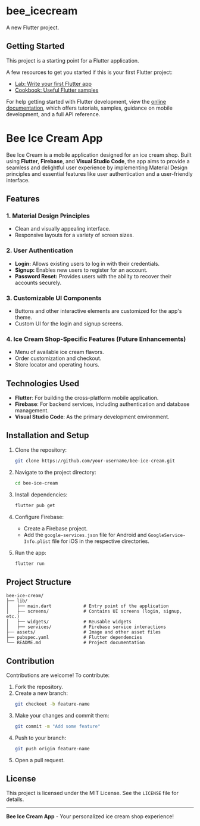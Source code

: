 # bee_icecream

A new Flutter project.

## Getting Started

This project is a starting point for a Flutter application.

A few resources to get you started if this is your first Flutter project:

- [Lab: Write your first Flutter app](https://docs.flutter.dev/get-started/codelab)
- [Cookbook: Useful Flutter samples](https://docs.flutter.dev/cookbook)

For help getting started with Flutter development, view the
[online documentation](https://docs.flutter.dev/), which offers tutorials,
samples, guidance on mobile development, and a full API reference.

# Bee Ice Cream App

Bee Ice Cream is a mobile application designed for an ice cream shop. Built using **Flutter**, **Firebase**, and **Visual Studio Code**,
 the app aims to provide a seamless and delightful user experience by implementing Material Design principles and essential
  features like user authentication and a user-friendly interface.

## Features

### 1. Material Design Principles
- Clean and visually appealing interface.
- Responsive layouts for a variety of screen sizes.

### 2. User Authentication
- **Login:** Allows existing users to log in with their credentials.
- **Signup:** Enables new users to register for an account.
- **Password Reset:** Provides users with the ability to recover their accounts securely.

### 3. Customizable UI Components
- Buttons and other interactive elements are customized for the app's theme.
- Custom UI for the login and signup screens.

### 4. Ice Cream Shop-Specific Features (Future Enhancements)
- Menu of available ice cream flavors.
- Order customization and checkout.
- Store locator and operating hours.

## Technologies Used

- **Flutter**: For building the cross-platform mobile application.
- **Firebase**: For backend services, including authentication and database management.
- **Visual Studio Code**: As the primary development environment.

## Installation and Setup

1. Clone the repository:
   ```bash
   git clone https://github.com/your-username/bee-ice-cream.git
   ```

2. Navigate to the project directory:
   ```bash
   cd bee-ice-cream
   ```

3. Install dependencies:
   ```bash
   flutter pub get
   ```

4. Configure Firebase:
   - Create a Firebase project.
   - Add the `google-services.json` file for Android and `GoogleService-Info.plist` file for iOS in the respective directories.

5. Run the app:
   ```bash
   flutter run
   ```

## Project Structure

```
bee-ice-cream/
├── lib/
│   ├── main.dart            # Entry point of the application
│   ├── screens/             # Contains UI screens (login, signup, etc.)
│   ├── widgets/             # Reusable widgets
│   ├── services/            # Firebase service interactions
├── assets/                  # Image and other asset files
├── pubspec.yaml             # Flutter dependencies
└── README.md                # Project documentation
```

## Contribution

Contributions are welcome! To contribute:

1. Fork the repository.
2. Create a new branch:
   ```bash
   git checkout -b feature-name
   ```
3. Make your changes and commit them:
   ```bash
   git commit -m "Add some feature"
   ```
4. Push to your branch:
   ```bash
   git push origin feature-name
   ```
5. Open a pull request.

## License

This project is licensed under the MIT License. See the `LICENSE` file for details.

---

**Bee Ice Cream App** - Your personalized ice cream shop experience!

